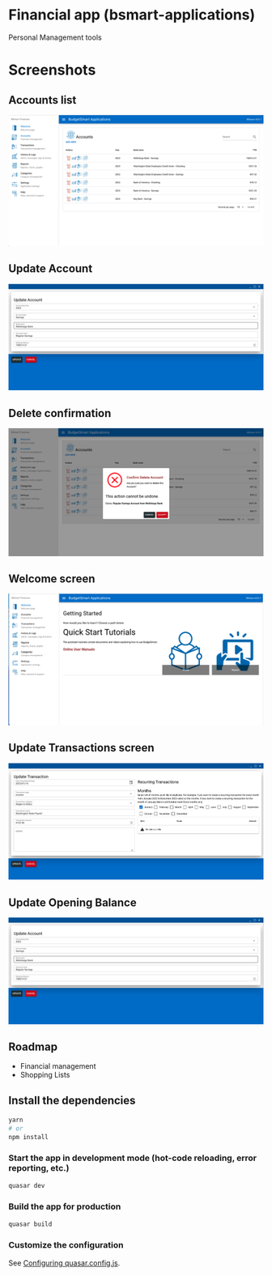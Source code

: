 # Financial app (bsmart-applications)

Personal Management tools

# Screenshots

## Accounts list
![](src/pages/Docs/images/Accounts-list-screen.png)

## Update Account
![](src/pages/Docs/images/update-opening-balance-screen.png)

## Delete confirmation
![](src/pages/Docs/images/delete-confirmation-screen.png)

## Welcome screen
![](src/pages/Docs/images/welcome-screen.png)

## Update Transactions screen
![](src/pages/Docs/images/update-transaction-screen.png)

## Update Opening Balance

![](src/pages/Docs/images/update-opening-balance-screen.png)

## Roadmap
- Financial management
- Shopping Lists


## Install the dependencies
```bash
yarn
# or
npm install
```

### Start the app in development mode (hot-code reloading, error reporting, etc.)
```bash
quasar dev
```


### Build the app for production
```bash
quasar build
```

### Customize the configuration
See [Configuring quasar.config.js](https://v2.quasar.dev/quasar-cli-vite/quasar-config-js).
